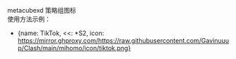 metacubexd 策略组图标  
使用方法示例：  
  - {name: TikTok, <<: *S2, icon: https://mirror.ghproxy.com/https://raw.githubusercontent.com/Gavinuuup/Clash/main/mihomo/icon/tiktok.png}
